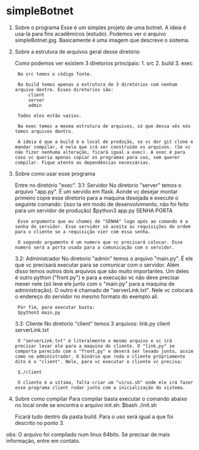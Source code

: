 # simpleBotnet

1. Sobre o programa
    Esse é um simples projeto de uma botnet. A ideia é usa-la para fins acadêmicos (estudo).
    Podemos ver o arquivo simpleBotnet.jpg. Basicamente é uma imagem que descreve o sistema.

2. Sobre a estrutura de arquivos geral desse diretório

    Como podemos ver existem 3 diretorios principais:
        1. src
        2. build
        3. exec

        Na src temos o código fonte.

        Na build temos apenas a estrutura de 3 diretórios com nenhum arquivo dentro. Esses diretorios são:
            client
            server
            admin
            
        Todos eles estão vazios.

        Na exec temos a mesma estrutura de arquivos, só que dessa vês nós temos arquivos dentro.

        A ideia é que a build é o local de produção, se vc der git clone e mandar compilar, é nela que irá ser construído os arquivos. (Se vc não fizer nenhuma alteração, ficará igual a exec). A exec é para caso vc queria apenas copiar os programas para uso, sem querer compilar. Fique atento as dependências necessárias.

3. Sobre como usar esse programa

    Entre no diretório "exec".
    3.1: Servidor
        No diretorio "server" temos o arquivo "app.py". É um servido em flask. Aonde vc desejar montar primeiro copie esse diretorio para a maquina desejada e execute o seguinte comando: (isso ta em modo de desenvolvimento, não foi feito para um servidor de produção)
        $python3 app.py SENHA PORTA
    
        Esse argumento que eu chamei de "SENHA" logo após ao comando é a senha do servidor. Esse servidor só aceita as requisições de ordem para o cliente se a requisição vier com essa senha.

        O segundo argumento é um numero que vc precisará colocar. Esse numero será a porta usada para a comunicação com o servidor.

    3.2: Administrador
        No diretorio "admin" temos o arquivo "main.py". É ele que vc precisará executar para se comunicar com o servidor. Além disso temos outros dois arquivos que são muito importantes. Um deles é outro python ("front.py") e para a execução vc não deve precisar mexer nele (só leve ele junto com o "main.py" para a maquina de administração). 
        O outro é chamado de "serverLink.txt". Nele vc colocará o endereço do servidor no mesmo formato do exemplo ali.
        
        Por fim, para executar basta:
        $python3 main.py
        
    3.3: Cliente
        No diretorio "client" temos 3 arquivos:
            link.py
            client
            serverLink.txt
        
        O "serverLink.txt" é literalmente o mesmo arquivo e vc irá precisar levar ele para a maquina do cliente. O "link.py" se comporta parecido com o "front.py" e deverá ser levado junto, assim como no administrador. O binário que roda o cliente própriamente dito é o "client". Nele, para vc executar o cliente vc precisa:

        $./client

        O cliente é a vítima, falta criar um "virus.sh" onde ele irá fazer esse programa client rodar junto com a inicialização do sistema.

4. Sobre como compilar
    Para compilar basta executar o comando abaixo no local onde se encontra o arquivo init.sh:
        $bash ./init.sh 
    
    Ficará tudo dentro da pasta build. Para o uso será igual a que foi descrito no ponto 3.

obs:
    O arquivo foi compilado num linux 64bits. Se precisar de mais informação, entre em contato.
